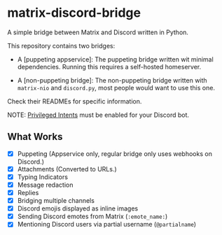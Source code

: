 # matrix-discord-bridge

A simple bridge between Matrix and Discord written in Python.

This repository contains two bridges:
* A [puppeting appservice]: The puppeting bridge written wit minimal dependencies. Running this requires a self-hosted homeserver.

* A [non-puppeting bridge]: The non-puppeting bridge written with `matrix-nio` and `discord.py`, most people would want to use this one.

Check their READMEs for specific information.

NOTE: [Privileged Intents](https://discordpy.readthedocs.io/en/latest/intents.html#privileged-intents) must be enabled for your Discord bot.

## What Works

- [x] Puppeting (Appservice only, regular bridge only uses webhooks on Discord.)
- [x] Attachments (Converted to URLs.)
- [x] Typing Indicators
- [x] Message redaction
- [x] Replies
- [x] Bridging multiple channels
- [x] Discord emojis displayed as inline images
- [x] Sending Discord emotes from Matrix (`:emote_name:`)
- [x] Mentioning Discord users via partial username (`@partialname`)
